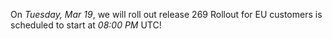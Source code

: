 On *Tuesday, Mar 19*, we will roll out release 269
Rollout for EU customers is scheduled to start at *08:00 PM* UTC!
